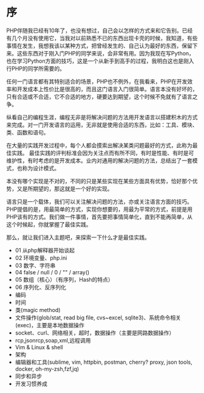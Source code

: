 
# 序

PHP伴随我已经有10年了，也没有想过，自己会以怎样的方式来和它告别。已经有几个月没有使用它，当我对以前熟悉不已的东西出现卡壳的时候，我知道，有些事情在发生，我想我该以某种方式，把曾经发生的、自己认为最好的东西，保留下来。这些东西对于刚入门PHP的同学来说，会非常有用。因为我现在写Python，也在学习Python方面的技巧，这是一个从新手到高手的过程，我明白这也是刚入行PHP的同学所需要的。

任何一门语言都有其特别适合的场景，PHP也不例外，在我看来，PHP在开发效率和开发成本上性价比是很高的，而且这门语言入门很简单。语言本没有好坏的，只有合适或不合适，它不合适的地方，硬要达到期望，这个时候不免就有了语言之争。

纵看自己的编程生涯，编程无非是将解决问题的方法用开发语言以搭建积木的方式来完成。对一门开发语言的运用，无非就是使用合适的东西，比如：工具、模块、类、函数和语句。

在大量的实践开发过程中，每个人都会摸索出解决某类问题最好的方式，此称为最佳实践。
最佳实践的评判标准会因为关注点而有所不同，有时是性能、有时是可维护性，有时考虑的是开发成本。业内对通用的解决问题的方法，总结出了一套模式，也称为设计模式。

本没有哪个实现是不对的，不同的只是某些实现在某些方面具有优势，恰好那个优势，又是所期望的，那这就是一个好的实现。

语言只是一个载体，我们可以关注解决问题的方法，亦或关注语言方面的技巧。PHP提倡的是，用最简单的方式，实现你想要的，用最为平常的方式，前提是用PHP该有的方式。我们做一件事情，首先要把事情简单化，直到不能再简单，从这个时候起，你就掌握了最佳实践。

那么，就让我们进入主题吧，来探索一下什么才是最佳实践。



- 01 从php解释器开始谈起
- 02 环境变量、php.ini
- 03 数字、字符串
- 04 false / null / 0 / "" / array()
- 05 数组（核心）（有序列，Hash的特点）
- 06 序列化、反序列化
- 编码
- 时间
- 类(magic method)
- 文件操作(glob/stat, read big file, cvs~excel, sqlite3)、系统命令相关(exec)，主要是本地数据操作
- socket、curl、网络相关，超时，数据操作（主要是网路数据操作）
- rcp,jsonrcp,soap,xml,远程调用
- Vim & Linux & shell
- 架构
- 编辑器和工具(sublime, vim, httpbin, postman, cherry? proxy, json tools, docker, oh-my-zsh,fzf,jq)
- 同步和异步
- 开发习惯养成
